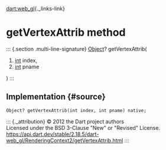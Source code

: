[dart:web\_gl](../../dart-web_gl/dart-web_gl-library){._links-link}

getVertexAttrib method
======================

::: {.section .multi-line-signature}
[Object](../../dart-core/object-class)? getVertexAttrib(

1.  [int](../../dart-core/int-class) index,
2.  [int](../../dart-core/int-class) pname

)
:::

Implementation {#source}
--------------

``` {.language-dart data-language="dart"}
Object? getVertexAttrib(int index, int pname) native;
```

::: {._attribution}
© 2012 the Dart project authors\
Licensed under the BSD 3-Clause \"New\" or \"Revised\" License.\
<https://api.dart.dev/stable/2.18.5/dart-web_gl/RenderingContext2/getVertexAttrib.html>
:::
